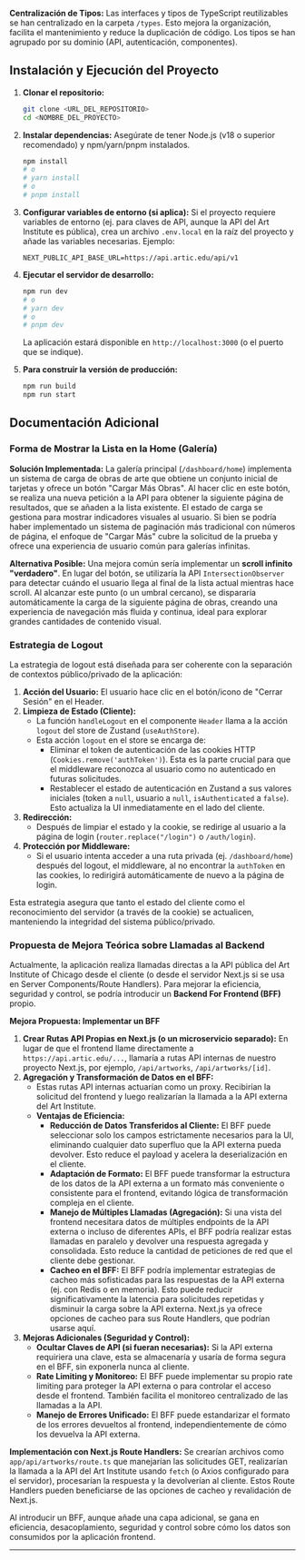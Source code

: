 
**Centralización de Tipos:**
Las interfaces y tipos de TypeScript reutilizables se han centralizado en la carpeta `/types`. Esto mejora la organización, facilita el mantenimiento y reduce la duplicación de código. Los tipos se han agrupado por su dominio (API, autenticación, componentes).

## Instalación y Ejecución del Proyecto

1.  **Clonar el repositorio:**
    ```bash
    git clone <URL_DEL_REPOSITORIO>
    cd <NOMBRE_DEL_PROYECTO>
    ```
2.  **Instalar dependencias:**
    Asegúrate de tener Node.js (v18 o superior recomendado) y npm/yarn/pnpm instalados.
    ```bash
    npm install
    # o
    # yarn install
    # o
    # pnpm install
    ```
3.  **Configurar variables de entorno (si aplica):**
    Si el proyecto requiere variables de entorno (ej. para claves de API, aunque la API del Art Institute es pública), crea un archivo `.env.local` en la raíz del proyecto y añade las variables necesarias. Ejemplo:
    ```env
    NEXT_PUBLIC_API_BASE_URL=https://api.artic.edu/api/v1
    ```
4.  **Ejecutar el servidor de desarrollo:**
    ```bash
    npm run dev
    # o
    # yarn dev
    # o
    # pnpm dev
    ```
    La aplicación estará disponible en `http://localhost:3000` (o el puerto que se indique).

5.  **Para construir la versión de producción:**
    ```bash
    npm run build
    npm run start
    ```

## Documentación Adicional

### Forma de Mostrar la Lista en la Home (Galería)

**Solución Implementada:**
La galería principal (`/dashboard/home`) implementa un sistema de carga de obras de arte que obtiene un conjunto inicial de tarjetas y ofrece un botón "Cargar Más Obras". Al hacer clic en este botón, se realiza una nueva petición a la API para obtener la siguiente página de resultados, que se añaden a la lista existente. El estado de carga se gestiona para mostrar indicadores visuales al usuario. Si bien se podría haber implementado un sistema de paginación más tradicional con números de página, el enfoque de "Cargar Más" cubre la solicitud de la prueba y ofrece una experiencia de usuario común para galerías infinitas.

**Alternativa Posible:**
Una mejora común sería implementar un **scroll infinito "verdadero"**. En lugar del botón, se utilizaría la API `IntersectionObserver` para detectar cuándo el usuario llega al final de la lista actual mientras hace scroll. Al alcanzar este punto (o un umbral cercano), se dispararía automáticamente la carga de la siguiente página de obras, creando una experiencia de navegación más fluida y continua, ideal para explorar grandes cantidades de contenido visual.

### Estrategia de Logout

La estrategia de logout está diseñada para ser coherente con la separación de contextos público/privado de la aplicación:

1.  **Acción del Usuario:** El usuario hace clic en el botón/icono de "Cerrar Sesión" en el Header.
2.  **Limpieza de Estado (Cliente):**
    *   La función `handleLogout` en el componente `Header` llama a la acción `logout` del store de Zustand (`useAuthStore`).
    *   Esta acción `logout` en el store se encarga de:
        *   Eliminar el token de autenticación de las cookies HTTP (`Cookies.remove('authToken')`). Esta es la parte crucial para que el middleware reconozca al usuario como no autenticado en futuras solicitudes.
        *   Restablecer el estado de autenticación en Zustand a sus valores iniciales (token a `null`, usuario a `null`, `isAuthenticated` a `false`). Esto actualiza la UI inmediatamente en el lado del cliente.
3.  **Redirección:**
    *   Después de limpiar el estado y la cookie, se redirige al usuario a la página de login (`router.replace("/login")` o `/auth/login`).
4.  **Protección por Middleware:**
    *   Si el usuario intenta acceder a una ruta privada (ej. `/dashboard/home`) después del logout, el middleware, al no encontrar la `authToken` en las cookies, lo redirigirá automáticamente de nuevo a la página de login.

Esta estrategia asegura que tanto el estado del cliente como el reconocimiento del servidor (a través de la cookie) se actualicen, manteniendo la integridad del sistema público/privado.

### Propuesta de Mejora Teórica sobre Llamadas al Backend

Actualmente, la aplicación realiza llamadas directas a la API pública del Art Institute of Chicago desde el cliente (o desde el servidor Next.js si se usa en Server Components/Route Handlers). Para mejorar la eficiencia, seguridad y control, se podría introducir un **Backend For Frontend (BFF)** propio.

**Mejora Propuesta: Implementar un BFF**

1.  **Crear Rutas API Propias en Next.js (o un microservicio separado):**
    En lugar de que el frontend llame directamente a `https://api.artic.edu/...`, llamaría a rutas API internas de nuestro proyecto Next.js, por ejemplo, `/api/artworks`, `/api/artworks/[id]`.
2.  **Agregación y Transformación de Datos en el BFF:**
    *   Estas rutas API internas actuarían como un proxy. Recibirían la solicitud del frontend y luego realizarían la llamada a la API externa del Art Institute.
    *   **Ventajas de Eficiencia:**
        *   **Reducción de Datos Transferidos al Cliente:** El BFF puede seleccionar solo los campos estrictamente necesarios para la UI, eliminando cualquier dato superfluo que la API externa pueda devolver. Esto reduce el payload y acelera la deserialización en el cliente.
        *   **Adaptación de Formato:** El BFF puede transformar la estructura de los datos de la API externa a un formato más conveniente o consistente para el frontend, evitando lógica de transformación compleja en el cliente.
        *   **Manejo de Múltiples Llamadas (Agregación):** Si una vista del frontend necesitara datos de múltiples endpoints de la API externa o incluso de diferentes APIs, el BFF podría realizar estas llamadas en paralelo y devolver una respuesta agregada y consolidada. Esto reduce la cantidad de peticiones de red que el cliente debe gestionar.
        *   **Cacheo en el BFF:** El BFF podría implementar estrategias de cacheo más sofisticadas para las respuestas de la API externa (ej. con Redis o en memoria). Esto puede reducir significativamente la latencia para solicitudes repetidas y disminuir la carga sobre la API externa. Next.js ya ofrece opciones de cacheo para sus Route Handlers, que podrían usarse aquí.
3.  **Mejoras Adicionales (Seguridad y Control):**
    *   **Ocultar Claves de API (si fueran necesarias):** Si la API externa requiriera una clave, esta se almacenaría y usaría de forma segura en el BFF, sin exponerla nunca al cliente.
    *   **Rate Limiting y Monitoreo:** El BFF puede implementar su propio rate limiting para proteger la API externa o para controlar el acceso desde el frontend. También facilita el monitoreo centralizado de las llamadas a la API.
    *   **Manejo de Errores Unificado:** El BFF puede estandarizar el formato de los errores devueltos al frontend, independientemente de cómo los devuelva la API externa.

**Implementación con Next.js Route Handlers:**
Se crearían archivos como `app/api/artworks/route.ts` que manejarían las solicitudes GET, realizarían la llamada a la API del Art Institute usando `fetch` (o Axios configurado para el servidor), procesarían la respuesta y la devolverían al cliente. Estos Route Handlers pueden beneficiarse de las opciones de cacheo y revalidación de Next.js.

Al introducir un BFF, aunque añade una capa adicional, se gana en eficiencia, desacoplamiento, seguridad y control sobre cómo los datos son consumidos por la aplicación frontend.

---